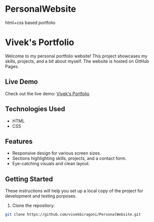 # PersonalWebsite
html+css based portfolio
# Vivek's Portfolio

Welcome to my personal portfolio website! This project showcases my skills, projects, and a bit about myself. The website is hosted on GitHub Pages.

## Live Demo

Check out the live demo: [Vivek's Portfolio](https://vivekbiragoni.github.io/css_personal_website/) 

## Technologies Used

- HTML
- CSS


## Features

- Responsive design for various screen sizes.
- Sections highlighting skills, projects, and a contact form.
- Eye-catching visuals and clean layout.

## Getting Started

These instructions will help you set up a local copy of the project for development and testing purposes.

1. Clone the repository:

```bash
git clone https://github.com/vivekbiragoni/PersonalWebsite.git
